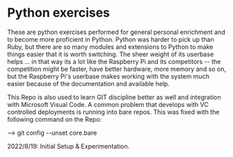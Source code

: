 # Python exercises

These are python exercises performed for general personal enrichment and to become more proficient in Python.
Python was harder to pick up than Ruby, but there are so many modules and extensions to Python to make things
easier that it is worth switching. The sheer weight of its userbase helps ... in that way its a lot like the 
Raspberry Pi and its competitors -- the competition might be faster, have better hardware, more memory and so on,
but the Raspberry Pi's userbase makes working with the system much easier because of the documentation and available help.

This Repo is also used to learn GIT discipline better as well and integration with Microsoft Visual Code.  A common problem
that develops with VC controlled deployments is running into bare repos.  This was fixed with the following command on the Repo:

--> git config --unset core.bare

2022/8/19: Initial Setup & Experimentation.